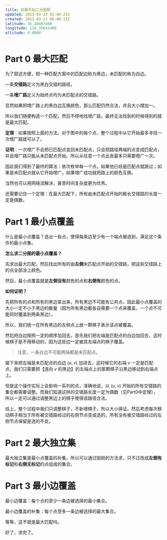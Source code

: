 ```yaml
---
title: 别看不起二分图啊
updated: 2023-03-23 02:00:25Z
created: 2023-03-22 06:00:13Z
latitude: 35.10467400
longitude: 118.35641400
altitude: 0.0000
---
```


# Part 0 最大匹配

为了叙述方便，把一种匹配方案中的匹配边称为黑边，未匹配的称为白边。

一条**交错路**定义为黑白交错的路径。

一条**增广路**定义为始终点均为未匹配点的交错路。

显然如果把增广路上的黑白边互换颜色，那么匹配仍然合法，并且大小增加一。

所以我们随便构造一个匹配，然后不停地找增广路，最终无法找到的时候得到的就是最大匹配。

**定理**：如果按照上面的方法，对于图中的每个点，整个过程中从它开始最多寻找一次增广路就可以了。

**证明**：一次增广不会把已匹配点变回未匹配点，只会把路径两端的点变成匹配点，并且增广路只能从未匹配点开始。所以从任意一个点出发最多只需要增广一次。

因此我们得到了最终的算法：依次枚举每一个点。如果他已经是匹配点就跳过；如果是未匹配点就从它开始增广，如果增广成功就把路上的颜色互换。

当然也可以用网络流解决，甚至时间复杂度更为优秀。

还需要记住一个定理：在最大匹配下，所有由未匹配点开始的极长交错路的长度一定是偶数。

# Part 1 最小点覆盖

什么是最小点覆盖？选出一些点，使得每条边至少有一个端点被选到，满足这个条件的最小点集。

**怎么求二分图的最小点覆盖？**

先求出最大匹配，然后找出所有的由**左侧**未匹配点开始的交错路，把这些交错路上的点全部涂上颜色。

然后，最小点覆盖就是**左侧没有**颜色的点和**右侧有**颜色的点。

**如何证明？**

先把所有的点和所有的黑边拿出来，所有黑边不可能有公共点，因此最小点覆盖的大小一定不小于黑边的数量（因为所有黑边都各自需要一个点来覆盖，一个点不可能同时覆盖到两条黑边）。

所以，我们统一在所有黑边的左侧点上放一颗棋子表示该点被覆盖。

然后把白边按照一定的顺序加回去。首先我们把左端是匹配点的白边加回去，这时候棋子是不用移动的，因为这些边一定被其左端点的棋子覆盖。

> 注意，一条白边不可能两端都是未匹配点。

接下来把左端是未匹配点的白边 $(u,v)$ 加进去，这时候它的右端 $v$ 一定是匹配点，我们只需要把【连向 $v$ 的黑边】的左端点上的那颗棋子沿黑边移动到右端点上。

但是这个操作实际上会影响一系列的点，准确地说，以 $(u,v)$ 开始的所有交错路的集合都需要调整。而我们知道这样的交错路长度一定为偶数（见Part0中定理），所以一定可以通过调整黑边上的棋子使得该路径合法。

综上，整个过程中我们只调整棋子，不新增棋子，所以大小得证。然后考虑每次移动棋子相当于所有被交错路经过的右侧节点变成选的，所有没有被交错路经过的左侧节点保留是选的不变。

# Part 2 最大独立集

最大独立集是最小点覆盖的补集。所以可以通过刚刚的方法求，只不过改成**左侧有标记**和**右侧无标记**的点组成的集合。

# Part 3 最小边覆盖

最小边覆盖：每个点的至少一条边被选择的最小集合。

最小边覆盖的补集：每个点至多一条边被选择的最大集合。

等等，这不就是最大匹配吗。

好了，求完了。

